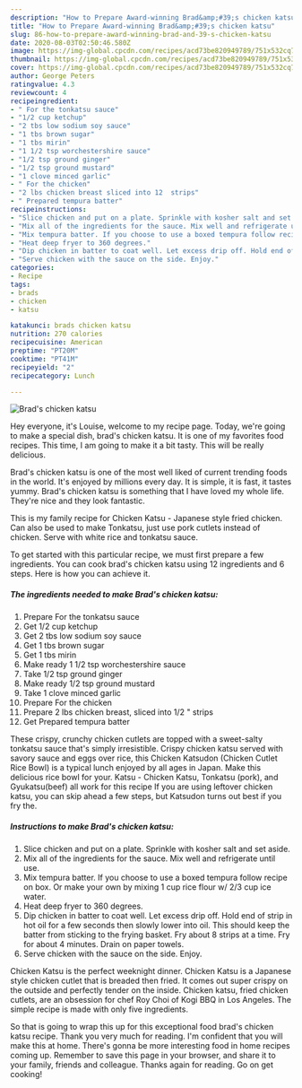 ```yaml
---
description: "How to Prepare Award-winning Brad&amp;#39;s chicken katsu"
title: "How to Prepare Award-winning Brad&amp;#39;s chicken katsu"
slug: 86-how-to-prepare-award-winning-brad-and-39-s-chicken-katsu
date: 2020-08-03T02:50:46.580Z
image: https://img-global.cpcdn.com/recipes/acd73be820949789/751x532cq70/brads-chicken-katsu-recipe-main-photo.jpg
thumbnail: https://img-global.cpcdn.com/recipes/acd73be820949789/751x532cq70/brads-chicken-katsu-recipe-main-photo.jpg
cover: https://img-global.cpcdn.com/recipes/acd73be820949789/751x532cq70/brads-chicken-katsu-recipe-main-photo.jpg
author: George Peters
ratingvalue: 4.3
reviewcount: 4
recipeingredient:
- " For the tonkatsu sauce"
- "1/2 cup ketchup"
- "2 tbs low sodium soy sauce"
- "1 tbs brown sugar"
- "1 tbs mirin"
- "1 1/2 tsp worchestershire sauce"
- "1/2 tsp ground ginger"
- "1/2 tsp ground mustard"
- "1 clove minced garlic"
- " For the chicken"
- "2 lbs chicken breast sliced into 12  strips"
- " Prepared tempura batter"
recipeinstructions:
- "Slice chicken and put on a plate. Sprinkle with kosher salt and set aside."
- "Mix all of the ingredients for the sauce. Mix well and refrigerate until use."
- "Mix tempura batter. If you choose to use a boxed tempura follow recipe on box. Or make your own by mixing 1 cup rice flour w/ 2/3 cup ice water."
- "Heat deep fryer to 360 degrees."
- "Dip chicken in batter to coat well. Let excess drip off. Hold end of strip in hot oil for a few seconds then slowly lower into oil. This should keep the batter from sticking to the frying basket. Fry about 8 strips at a time. Fry for about 4 minutes. Drain on paper towels."
- "Serve chicken with the sauce on the side. Enjoy."
categories:
- Recipe
tags:
- brads
- chicken
- katsu

katakunci: brads chicken katsu 
nutrition: 270 calories
recipecuisine: American
preptime: "PT20M"
cooktime: "PT41M"
recipeyield: "2"
recipecategory: Lunch

---
```



![Brad&#39;s chicken katsu](https://img-global.cpcdn.com/recipes/acd73be820949789/751x532cq70/brads-chicken-katsu-recipe-main-photo.jpg)

Hey everyone, it's Louise, welcome to my recipe page. Today, we're going to make a special dish, brad&#39;s chicken katsu. It is one of my favorites food recipes. This time, I am going to make it a bit tasty. This will be really delicious.

Brad&#39;s chicken katsu is one of the most well liked of current trending foods in the world. It's enjoyed by millions every day. It is simple, it is fast, it tastes yummy. Brad&#39;s chicken katsu is something that I have loved my whole life. They're nice and they look fantastic.

This is my family recipe for Chicken Katsu - Japanese style fried chicken. Can also be used to make Tonkatsu, just use pork cutlets instead of chicken. Serve with white rice and tonkatsu sauce.


To get started with this particular recipe, we must first prepare a few ingredients. You can cook brad&#39;s chicken katsu using 12 ingredients and 6 steps. Here is how you can achieve it.

<!--inarticleads1-->

##### The ingredients needed to make Brad&#39;s chicken katsu:

1. Prepare  For the tonkatsu sauce
1. Get 1/2 cup ketchup
1. Get 2 tbs low sodium soy sauce
1. Get 1 tbs brown sugar
1. Get 1 tbs mirin
1. Make ready 1 1/2 tsp worchestershire sauce
1. Take 1/2 tsp ground ginger
1. Make ready 1/2 tsp ground mustard
1. Take 1 clove minced garlic
1. Prepare  For the chicken
1. Prepare 2 lbs chicken breast, sliced into 1/2 &#34; strips
1. Get  Prepared tempura batter


These crispy, crunchy chicken cutlets are topped with a sweet-salty tonkatsu sauce that&#39;s simply irresistible. Crispy chicken katsu served with savory sauce and eggs over rice, this Chicken Katsudon (Chicken Cutlet Rice Bowl) is a typical lunch enjoyed by all ages in Japan. Make this delicious rice bowl for your. Katsu - Chicken Katsu, Tonkatsu (pork), and Gyukatsu(beef) all work for this recipe If you are using leftover chicken katsu, you can skip ahead a few steps, but Katsudon turns out best if you fry the. 

<!--inarticleads2-->

##### Instructions to make Brad&#39;s chicken katsu:

1. Slice chicken and put on a plate. Sprinkle with kosher salt and set aside.
1. Mix all of the ingredients for the sauce. Mix well and refrigerate until use.
1. Mix tempura batter. If you choose to use a boxed tempura follow recipe on box. Or make your own by mixing 1 cup rice flour w/ 2/3 cup ice water.
1. Heat deep fryer to 360 degrees.
1. Dip chicken in batter to coat well. Let excess drip off. Hold end of strip in hot oil for a few seconds then slowly lower into oil. This should keep the batter from sticking to the frying basket. Fry about 8 strips at a time. Fry for about 4 minutes. Drain on paper towels.
1. Serve chicken with the sauce on the side. Enjoy.


Chicken Katsu is the perfect weeknight dinner. Chicken Katsu is a Japanese style chicken cutlet that is breaded then fried. It comes out super crispy on the outside and perfectly tender on the inside. Chicken katsu, fried chicken cutlets, are an obsession for chef Roy Choi of Kogi BBQ in Los Angeles. The simple recipe is made with only five ingredients. 

So that is going to wrap this up for this exceptional food brad&#39;s chicken katsu recipe. Thank you very much for reading. I'm confident that you will make this at home. There's gonna be more interesting food in home recipes coming up. Remember to save this page in your browser, and share it to your family, friends and colleague. Thanks again for reading. Go on get cooking!
